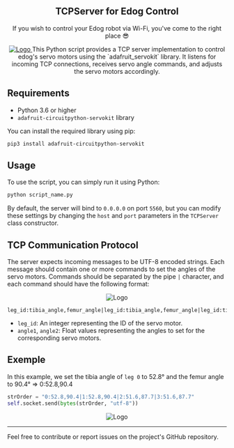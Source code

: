 <div align="center">    
    <h2 align="center">TCPServer for Edog Control</h2>
    <p align="center">
        If you wish to control your Edog robot via Wi-Fi, you've come to the right place 😎
    </p>
    <a href="https://github.com/SolidMakers/edog-server">
        <img src="https://i.postimg.cc/tCtShWBv/Repo-illustartion.png" alt="Logo">
     </a>
This Python script provides a TCP server implementation to control edog's servo motors using the `adafruit_servokit` library. It listens for incoming TCP connections, receives servo angle commands, and adjusts the servo motors accordingly.
</div>

## Requirements
- Python 3.6 or higher
- `adafruit-circuitpython-servokit` library

You can install the required library using pip:

```bash
pip3 install adafruit-circuitpython-servokit
```

## Usage

To use the script, you can simply run it using Python:

```bash
python script_name.py
```

By default, the server will bind to `0.0.0.0` on port `5560`, but you can modify these settings by changing the `host` and `port` parameters in the `TCPServer` class constructor.

## TCP Communication Protocol

The server expects incoming messages to be UTF-8 encoded strings. Each message should contain one or more commands to set the angles of the servo motors. Commands should be separated by the pipe `|` character, and each command should have the following format:

<div align="center">  
    <img src="https://i.postimg.cc/2SbjKkgW/image.png" alt="Logo">
</div>

```
leg_id:tibia_angle,femur_angle|leg_id:tibia_angle,femur_angle|leg_id:tibia_angle,femur_angle
```

- `leg_id`: An integer representing the ID of the servo motor.
- `angle1`, `angle2`: Float values representing the angles to set for the corresponding servo motors.

## Exemple

In this example, we set the tibia angle of `leg 0` to 52.8° and the femur angle to 90.4° => 0:52.8,90.4
```python
strOrder = "0:52.8,90.4|1:52.8,90.4|2:51.6,87.7|3:51.6,87.7"
self.socket.send(bytes(strOrder, "utf-8"))
```

<div align="center">  
    <img src="https://i.postimg.cc/ydqBD26S/leg-and-servo-id-demo.png" alt="Logo">
</div>

---

Feel free to contribute or report issues on the project's GitHub repository.